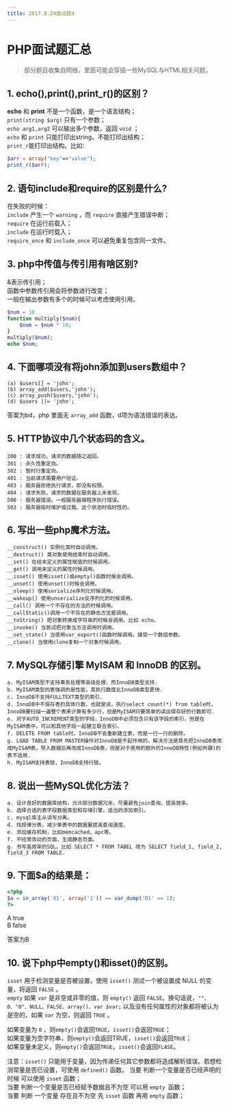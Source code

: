 ```yaml
---
title: 2017.8.24面试题4
---
```


# PHP面试题汇总

>    部分题目收集自网络，里面可能会穿插一些MySQL与HTML相关问题。

## 1. echo(),print(),print_r()的区别？

**echo** 和 **print** 不是一个函数，是一个语言结构；  
`print(string $arg)` 只有一个参数；  
`echo arg1,arg2` 可以输出多个参数，返回 `void` ；  
`echo` 和 `print` 只能打印出string，不能打印出结构；  
`print_r`能打印出结构。比如:

```php
$arr = array("key"=>"value");
print_r($arr);
```

## 2. 语句include和require的区别是什么?

在失败的时候：  
`include` 产生一个 `warning` ，而 `require` 直接产生错误中断；  
`require` 在运行前载入；  
`include` 在运行时载入；  
`require_once` 和 `include_once` 可以避免重复包含同一文件。  

## 3. php中传值与传引用有啥区别?

&表示传引用；  
函数中参数传引用会将参数进行改变；  
一般在输出参数有多个的时候可以考虑使用引用。  

```php
$num = 10
function multiply($num){
    $num = $num * 10;
}
multiply($num);
echo $num;
```

## 4. 下面哪项没有将john添加到users数组中？

```
(a) $users[] = 'john';
(b) array_add($users,'john');
(c) array_push($users,'john');
(d) $users ||= 'john';
```
答案为bd，php 里面无 `array_add` 函数，d项为语法错误的表达。

## 5. HTTP协议中几个状态码的含义。

```
200 : 请求成功，请求的数据随之返回。
301 : 永久性重定向。
302 : 暂时行重定向。
401 : 当前请求需要用户验证。
403 : 服务器拒绝执行请求，即没有权限。
404 : 请求失败，请求的数据在服务器上未发现。
500 : 服务器错误。一般服务器端程序执行错误。
503 : 服务器临时维护或过载。这个状态时临时性的。
```
## 6. 写出一些php魔术方法。

```
__construct() 实例化类时自动调用。
__destruct() 类对象使用结束时自动调用。
__set() 在给未定义的属性赋值的时候调用。
__get() 调用未定义的属性时候调用。
__isset() 使用isset()或empty()函数时候会调用。
__unset() 使用unset()时候会调用。
__sleep() 使用serialize序列化时候调用。
__wakeup() 使用unserialize反序列化的时候调用。
__call() 调用一个不存在的方法的时候调用。
__callStatic()调用一个不存在的静态方法是调用。
__toString() 把对象转换成字符串的时候会调用。比如 echo。
__invoke() 当尝试把对象当方法调用时调用。
__set_state() 当使用var_export()函数时候调用。接受一个数组参数。
__clone() 当使用clone复制一个对象时候调用。
```

## 7. MySQL存储引擎 MyISAM 和 InnoDB 的区别。

```
a. MyISAM类型不支持事务处理等高级处理，而InnoDB类型支持.
b. MyISAM类型的表强调的是性能，其执行数度比InnoDB类型更快.
c. InnoDB不支持FULLTEXT类型的索引.
d. InnoDB中不保存表的具体行数，也就是说，执行select count(*) from table时，InnoDB要扫描一遍整个表来计算有多少行，但是MyISAM只要简单的读出保存好的行数即可.
e. 对于AUTO_INCREMENT类型的字段，InnoDB中必须包含只有该字段的索引，但是在MyISAM表中，可以和其他字段一起建立联合索引。
f. DELETE FROM table时，InnoDB不会重新建立表，而是一行一行的删除。
g. LOAD TABLE FROM MASTER操作对InnoDB是不起作用的，解决方法是首先把InnoDB表改成MyISAM表，导入数据后再改成InnoDB表，但是对于使用的额外的InnoDB特性(例如外键)的表不适用.
h. MyISAM支持表锁，InnoDB支持行锁。
```

## 8. 说出一些MySQL优化方法？

```
a. 设计良好的数据库结构，允许部分数据冗余，尽量避免join查询，提高效率。
b. 选择合适的表字段数据类型和存储引擎，适当的添加索引。
c. mysql库主从读写分离。
d. 找规律分表，减少单表中的数据量提高查询速度。
e. 添加缓存机制，比如memcached，apc等。
f. 不经常改动的页面，生成静态页面。
g. 书写高效率的SQL。比如 SELECT * FROM TABEL 改为 SELECT field_1, field_2, field_3 FROM TABLE.
```

## 9. 下面$a的结果是：
```php
<?php
$a = in_array('01', array('1')) == var_dump('01' == 1);
?>
```
A true   
B false  

答案为B

## 10. 说下php中empty()和isset()的区别。

`isset` 用于检测变量是否被设置，使用 `isset()` 测试一个被设置成 NULL 的变量，将返回 `FALSE` 。  
`empty` 如果 `var` 是非空或非零的值，则 `empty()` 返回 `FALSE`。换句话说，`""、0、"0"、NULL、FALSE、array()、var $var;` 以及没有任何属性的对象都将被认为是空的，如果 `var` 为空，则返回 `TRUE` 。

如果变量为 `0` ，则`empty()`会返回`TRUE`，`isset()`会返回`TRUE`；  
如果变量为空字符串，则`empty()`会返回TRUE，`isset()`会返回`TRUE`；  
如果变量未定义，则`empty()`会返回`TRUE`，`isset()`会返回`FLASE`。
   
注意：`isset()` 只能用于变量，因为传递任何其它参数都将造成解析错误。若想检测常量是否已设置，可使用 `defined()` 函数。
当要 判断一个变量是否已经声明的时候 可以使用 `isset` 函数；  
当要 判断一个变量是否已经赋予数据且不为空 可以用 `empty `函数；  
当要 判断 一个变量 存在且不为空 先 `isset` 函数 再用 `empty` 函数；  

